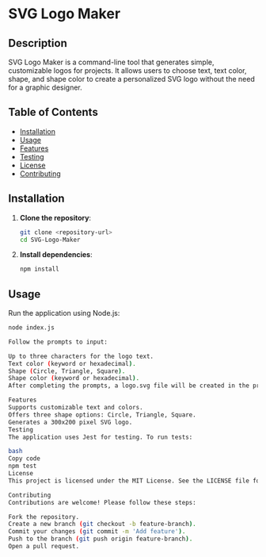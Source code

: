 # SVG Logo Maker

## Description

SVG Logo Maker is a command-line tool that generates simple, customizable logos for projects. It allows users to choose text, text color, shape, and shape color to create a personalized SVG logo without the need for a graphic designer.

## Table of Contents

- [Installation](#installation)
- [Usage](#usage)
- [Features](#features)
- [Testing](#testing)
- [License](#license)
- [Contributing](#contributing)

## Installation

1. **Clone the repository**:

   ```bash
   git clone <repository-url>
   cd SVG-Logo-Maker

2. **Install dependencies**:

   ```bash
   npm install
   
## Usage

Run the application using Node.js:

```bash
node index.js

Follow the prompts to input:

Up to three characters for the logo text.
Text color (keyword or hexadecimal).
Shape (Circle, Triangle, Square).
Shape color (keyword or hexadecimal).
After completing the prompts, a logo.svg file will be created in the project directory.

Features
Supports customizable text and colors.
Offers three shape options: Circle, Triangle, Square.
Generates a 300x200 pixel SVG logo.
Testing
The application uses Jest for testing. To run tests:

bash
Copy code
npm test
License
This project is licensed under the MIT License. See the LICENSE file for details.

Contributing
Contributions are welcome! Please follow these steps:

Fork the repository.
Create a new branch (git checkout -b feature-branch).
Commit your changes (git commit -m 'Add feature').
Push to the branch (git push origin feature-branch).
Open a pull request.
